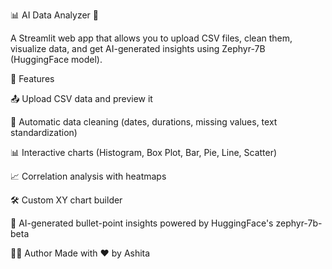 📊 AI Data Analyzer 🤖

A Streamlit web app that allows you to upload CSV files, clean them, visualize data, and get AI-generated insights using Zephyr-7B (HuggingFace model).

🚀 Features

📤 Upload CSV data and preview it

🧼 Automatic data cleaning (dates, durations, missing values, text standardization)

📊 Interactive charts (Histogram, Box Plot, Bar, Pie, Line, Scatter)

📈 Correlation analysis with heatmaps

🛠️ Custom XY chart builder

🧠 AI-generated bullet-point insights powered by HuggingFace's zephyr-7b-beta

👩‍💻 Author
Made with ❤️ by Ashita


